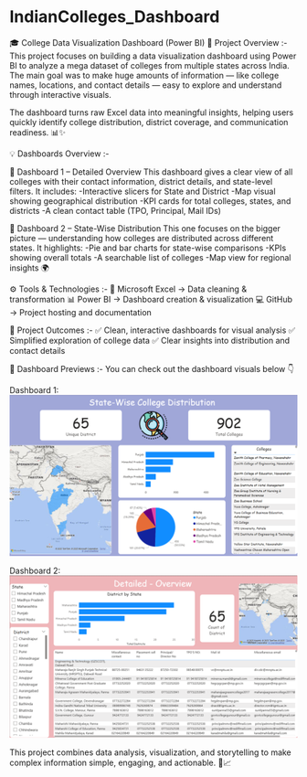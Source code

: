# IndianColleges_Dashboard
🎓 College Data Visualization Dashboard (Power BI)
🧠 Project Overview :-
This project focuses on building a data visualization dashboard using Power BI to analyze a mega dataset of colleges from multiple states across India.
The main goal was to make huge amounts of information — like college names, locations, and contact details — easy to explore and understand through interactive visuals.

The dashboard turns raw Excel data into meaningful insights, helping users quickly identify college distribution, district coverage, and communication readiness. 📊✨

💡 Dashboards Overview :-

🔹 Dashboard 1 – Detailed Overview
This dashboard gives a clear view of all colleges with their contact information, district details, and state-level filters.
It includes:
-Interactive slicers for State and District
-Map visual showing geographical distribution
-KPI cards for total colleges, states, and districts
-A clean contact table (TPO, Principal, Mail IDs)

🔹 Dashboard 2 – State-Wise Distribution
This one focuses on the bigger picture — understanding how colleges are distributed across different states.
It highlights:
-Pie and bar charts for state-wise comparisons
-KPIs showing overall totals
-A searchable list of colleges
-Map view for regional insights 🌍

⚙️ Tools & Technologies :-
🧾 Microsoft Excel → Data cleaning & transformation
📊 Power BI → Dashboard creation & visualization
💻 GitHub → Project hosting and documentation

🚀 Project Outcomes :-
✅ Clean, interactive dashboards for visual analysis
✅ Simplified exploration of college data
✅ Clear insights into distribution and contact details

📸 Dashboard Previews :-
You can check out the dashboard visuals below 👇

Dashboard 1: ![image alt](https://github.com/Atharva090211/IndianColleges_Dashboard/blob/3bbe734aa3f642bfc35a434a8ecf47fdc4e78366/State-Wise%20College%20Distribution.png)

Dashboard 2:  ![image alt](https://github.com/Atharva090211/IndianColleges_Dashboard/blob/3bbe734aa3f642bfc35a434a8ecf47fdc4e78366/Detailed-Overview.png) 

This project combines data analysis, visualization, and storytelling to make complex information simple, engaging, and actionable. 💬📈
